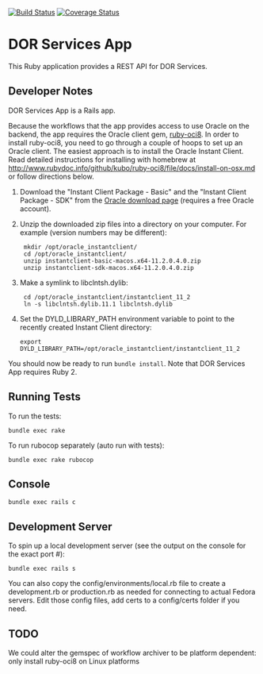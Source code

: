 [![Build Status](https://travis-ci.org/sul-dlss/dor-services-app.png?branch=master)](https://travis-ci.org/sul-dlss/dor-services-app)
[![Coverage Status](https://coveralls.io/repos/github/sul-dlss/dor-services-app/badge.svg?branch=master)](https://coveralls.io/github/sul-dlss/dor-services-app?branch=master)

# DOR Services App

This Ruby application provides a REST API for DOR Services.


## Developer Notes

DOR Services App is a Rails app.

Because the workflows that the app provides access to use Oracle on the backend, the app requires
the Oracle client gem, [ruby-oci8](https://github.com/kubo/ruby-oci8). In order to install
ruby-oci8, you need to go through a couple of hoops to set up an Oracle client. The easiest approach
is to install the Oracle Instant Client.   Read detailed instructions for installing with homebrew at
http://www.rubydoc.info/github/kubo/ruby-oci8/file/docs/install-on-osx.md or follow directions below.

1. Download the "Instant Client Package - Basic" and the "Instant Client Package - SDK" from the
[Oracle download page](http://www.oracle.com/technetwork/topics/intel-macsoft-096467.html)
(requires a free Oracle account).

2. Unzip the downloaded zip files into a directory on your computer. For example (version numbers may be different):

        mkdir /opt/oracle_instantclient/
        cd /opt/oracle_instantclient/
        unzip instantclient-basic-macos.x64-11.2.0.4.0.zip
        unzip instantclient-sdk-macos.x64-11.2.0.4.0.zip

3. Make a symlink to libclntsh.dylib:

        cd /opt/oracle_instantclient/instantclient_11_2
        ln -s libclntsh.dylib.11.1 libclntsh.dylib

4. Set the DYLD\_LIBRARY\_PATH environment variable to point to the recently created Instant Client
directory:

   `export DYLD_LIBRARY_PATH=/opt/oracle_instantclient/instantclient_11_2`

You should now be ready to run `bundle install`. Note that DOR Services App requires Ruby 2.

## Running Tests

To run the tests:

  `bundle exec rake`

To run rubocop separately (auto run with tests):

  `bundle exec rake rubocop`

## Console

  `bundle exec rails c`

## Development Server

To spin up a local development server (see the output on the console for the exact port #):

  `bundle exec rails s`

You can also copy the config/environments/local.rb file to create a development.rb or production.rb as needed
for connecting to actual Fedora servers.  Edit those config files, add certs to a config/certs folder if you need.  

## TODO

We could alter the gemspec of workflow archiver to be platform dependent: only install ruby-oci8 on Linux platforms
